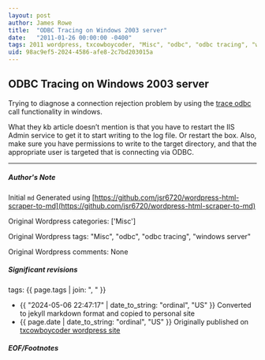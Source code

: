 ```yaml
---
layout: post
author: James Rowe
title:  "ODBC Tracing on Windows 2003 server"
date:   "2011-01-26 00:00:00 -0400"
tags: 2011 wordpress, txcowboycoder, "Misc", "odbc", "odbc tracing", "windows server"
uid: 98ac9ef5-2024-4586-afe8-2c7bd203015a
---
```



## ODBC Tracing on Windows 2003 server


Trying to diagnose a connection rejection problem by using the [trace odbc](http://support.microsoft.com/kb/274551) call functionality in windows.


What they kb article doesn’t mention is that you have to restart the IIS Admin service to get it to start writing to the log file. Or restart the box. Also, make sure you have permissions to write to the target directory, and that the appropriate user is targeted that is connecting via ODBC.




---

##### Author's Note

Initial `md` Generated using [https://github.com/jsr6720/wordpress-html-scraper-to-md](https://github.com/jsr6720/wordpress-html-scraper-to-md)

Original Wordpress categories: ['Misc']

Original Wordpress tags: "Misc", "odbc", "odbc tracing", "windows server"

Original Wordpress comments: None

##### Significant revisions

tags: {{ page.tags | join: ", " }} <!-- todo move this somewhere -->

- {{ "2024-05-06 22:47:17" | date_to_string: "ordinal", "US" }} Converted to jekyll markdown format and copied to personal site
- {{ page.date | date_to_string: "ordinal", "US" }} Originally published on [txcowboycoder wordpress site](https://txcowboycoder.wordpress.com/2011/01/26/odbc-tracing-on-windows-2003-server/)

##### EOF/Footnotes

